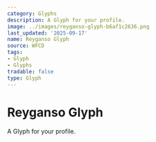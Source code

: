 ```yaml
---
category: Glyphs
description: A Glyph for your profile.
image: ../images/reyganso-glyph-b6af1c2636.png
last_updated: '2025-09-17'
name: Reyganso Glyph
source: WFCD
tags:
- Glyph
- Glyphs
tradable: false
type: Glyph
---
```


# Reyganso Glyph

A Glyph for your profile.

